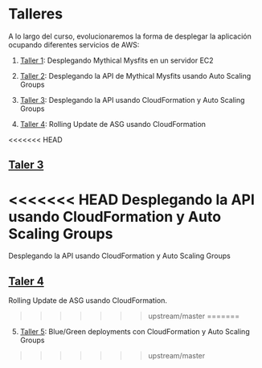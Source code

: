 # Talleres

A lo largo del curso, evolucionaremos la forma de desplegar la aplicación ocupando diferentes servicios de AWS:

1. [Taller 1](./01/README.md): Desplegando Mythical Mysfits en un servidor EC2

2. [Taller 2](./02/README.md): Desplegando la API de Mythical Mysfits usando Auto Scaling Groups

3. [Taller 3](./03/README.md): Desplegando la API usando CloudFormation y Auto Scaling Groups

4. [Taller 4](./04/README.md): Rolling Update de ASG usando CloudFormation

<<<<<<< HEAD
## [Taler 3](./03/README.md)

<<<<<<< HEAD
Desplegando la API usando CloudFormation y Auto Scaling Groups
=======
Desplegando la API usando CloudFormation y Auto Scaling Groups

## [Taler 4](./04/README.md)

Rolling Update de ASG usando CloudFormation.
>>>>>>> upstream/master
=======
5. [Taller 5](./05/README.md): Blue/Green deployments con CloudFormation y Auto Scaling Groups
>>>>>>> upstream/master
